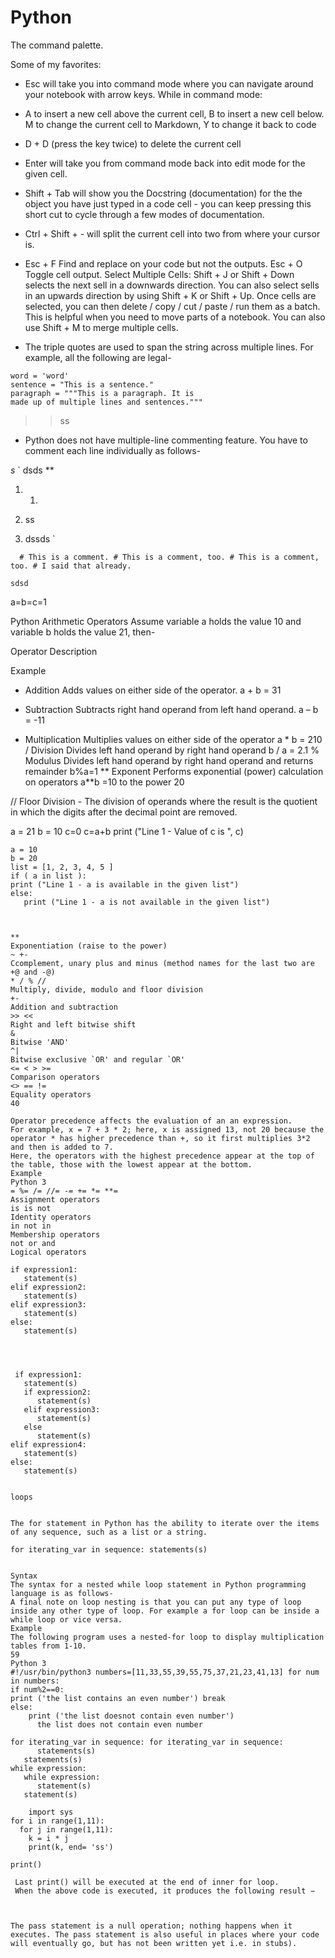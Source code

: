 # Python

The command palette.

Some of my favorites:

- Esc will take you into command mode where you can navigate around your notebook with arrow keys.
While in command mode:
- A to insert a new cell above the current cell, B to insert a new cell below.
M to change the current cell to Markdown, Y to change it back to code
- D + D (press the key twice) to delete the current cell
- Enter will take you from command mode back into edit mode for the given cell.
- Shift + Tab will show you the Docstring (documentation) for the the object you have just typed in a code cell - you can keep pressing this short cut to cycle through a few modes of documentation.
- Ctrl + Shift + - will split the current cell into two from where your cursor is.
- Esc + F Find and replace on your code but not the outputs.
Esc + O Toggle cell output.
Select Multiple Cells:
Shift + J or Shift + Down selects the next sell in a downwards direction. You can also select sells in an upwards direction by using Shift + K or Shift + Up.
Once cells are selected, you can then delete / copy / cut / paste / run them as a batch. This is helpful when you need to move parts of a notebook.
You can also use Shift + M to merge multiple cells.


- The triple quotes are used to span the string across multiple lines. For example, all the following are legal-```
word = 'word'sentence = "This is a sentence."paragraph = """This is a paragraph. It ismade up of multiple lines and sentences."""

```

> >  ss
> > 
> > 
> > 



- Python does not have multiple-line commenting feature. You have to comment each line individually as follows-

*s*
`
dsds **

1. 1. ![]()



1. ss
2. dssds
`


`	# This is a comment.	# This is a comment, too.	# This is a comment, too.	# I said that already.	`
	
[]()


`sdsd`


 a=b=c=1
 
 Python Arithmetic OperatorsAssume variable a holds the value 10 and variable b holds the value 21, then-  OperatorDescription Example+ AdditionAdds values on either side of the operator.a + b = 31- SubtractionSubtracts right hand operand from left hand operand.a – b = -11* MultiplicationMultiplies values on either side of the operatora * b = 210/ DivisionDivides left hand operand by right hand operandb / a = 2.1% ModulusDivides left hand operand by right hand operand and returns remainderb%a=1** ExponentPerforms exponential (power) calculation on operatorsa**b =10 to the power 20



//Floor Division - The division of operands where the result is the quotient in which the digits after the decimal point are removed.


a = 21b = 10c=0c=a+bprint ("Line 1 - Value of c is ", c)


```{r}
a = 10b = 20list = [1, 2, 3, 4, 5 ]if ( a in list ):print ("Line 1 - a is available in the given list")else:   print ("Line 1 - a is not available in the given list")
   
   
```

```
**Exponentiation (raise to the power)~ +-Ccomplement, unary plus and minus (method names for the last two are +@ and -@)* / % //Multiply, divide, modulo and floor division+-Addition and subtraction>> <<Right and left bitwise shift&Bitwise 'AND'^|Bitwise exclusive `OR' and regular `OR'<= < > >=Comparison operators<> == !=Equality operators40 
Operator precedence affects the evaluation of an an expression.For example, x = 7 + 3 * 2; here, x is assigned 13, not 20 because the operator * has higher precedence than +, so it first multiplies 3*2 and then is added to 7.Here, the operators with the highest precedence appear at the top of the table, those with the lowest appear at the bottom.ExamplePython 3= %= /= //= -= += *= **=Assignment operatorsis is notIdentity operatorsin not inMembership operatorsnot or andLogical operators
```

```
if expression1:
   statement(s)
elif expression2:
   statement(s)
elif expression3:
   statement(s)
else:
   statement(s)
   
   
   
 
 if expression1:   statement(s)   if expression2:      statement(s)   elif expression3:      statement(s)   else      statement(s)elif expression4:   statement(s)else:   statement(s)

```


```

loops


The for statement in Python has the ability to iterate over the items of any sequence, such as a list or a string.

for iterating_var in sequence: statements(s)


```

```
SyntaxThe syntax for a nested while loop statement in Python programming language is as follows-A final note on loop nesting is that you can put any type of loop inside any other type of loop. For example a for loop can be inside a while loop or vice versa.ExampleThe following program uses a nested-for loop to display multiplication tables from 1-10.59Python 3#!/usr/bin/python3 numbers=[11,33,55,39,55,75,37,21,23,41,13] for num in numbers:if num%2==0:print ('the list contains an even number') breakelse:    print ('the list doesnot contain even number')      the list does not contain even number    for iterating_var in sequence: for iterating_var in sequence:      statements(s)   statements(s)while expression:   while expression:      statement(s)   statement(s)

```
	
```	
	import sys
for i in range(1,11):
  for j in range(1,11):
    k = i * j 
    print(k, end= 'ss')
    
print()

 Last print() will be executed at the end of inner for loop.
 When the above code is executed, it produces the following result −
 
 ```
 
```
  
The pass statement is a null operation; nothing happens when it executes. The pass statement is also useful in places where your code will eventually go, but has not been written yet i.e. in stubs).
 
 
 